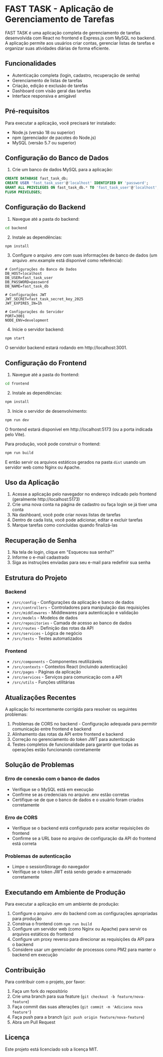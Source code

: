 # FAST TASK - Aplicação de Gerenciamento de Tarefas

FAST TASK é uma aplicação completa de gerenciamento de tarefas desenvolvida com React no frontend e Express.js com MySQL no backend. A aplicação permite aos usuários criar contas, gerenciar listas de tarefas e organizar suas atividades diárias de forma eficiente.

## Funcionalidades

- Autenticação completa (login, cadastro, recuperação de senha)
- Gerenciamento de listas de tarefas
- Criação, edição e exclusão de tarefas
- Dashboard com visão geral das tarefas
- Interface responsiva e amigável

## Pré-requisitos

Para executar a aplicação, você precisará ter instalado:

- Node.js (versão 18 ou superior)
- npm (gerenciador de pacotes do Node.js)
- MySQL (versão 5.7 ou superior)

## Configuração do Banco de Dados

1. Crie um banco de dados MySQL para a aplicação:

```sql
CREATE DATABASE fast_task_db;
CREATE USER 'fast_task_user'@'localhost' IDENTIFIED BY 'password';
GRANT ALL PRIVILEGES ON fast_task_db.* TO 'fast_task_user'@'localhost';
FLUSH PRIVILEGES;
```

## Configuração do Backend

1. Navegue até a pasta do backend:

```bash
cd backend
```

2. Instale as dependências:

```bash
npm install
```

3. Configure o arquivo .env com suas informações de banco de dados (um arquivo .env.example está disponível como referência):

```
# Configurações do Banco de Dados
DB_HOST=localhost
DB_USER=fast_task_user
DB_PASSWORD=password
DB_NAME=fast_task_db

# Configurações JWT
JWT_SECRET=fast_task_secret_key_2025
JWT_EXPIRES_IN=1h

# Configurações do Servidor
PORT=3001
NODE_ENV=development
```

4. Inicie o servidor backend:

```bash
npm start
```

O servidor backend estará rodando em http://localhost:3001.

## Configuração do Frontend

1. Navegue até a pasta do frontend:

```bash
cd frontend
```

2. Instale as dependências:

```bash
npm install
```

3. Inicie o servidor de desenvolvimento:

```bash
npm run dev
```

O frontend estará disponível em http://localhost:5173 (ou a porta indicada pelo Vite).

Para produção, você pode construir o frontend:

```bash
npm run build
```

E então servir os arquivos estáticos gerados na pasta `dist` usando um servidor web como Nginx ou Apache.

## Uso da Aplicação

1. Acesse a aplicação pelo navegador no endereço indicado pelo frontend (geralmente http://localhost:5173)
2. Crie uma nova conta na página de cadastro ou faça login se já tiver uma conta
3. Na dashboard, você pode criar novas listas de tarefas
4. Dentro de cada lista, você pode adicionar, editar e excluir tarefas
5. Marque tarefas como concluídas quando finalizá-las

## Recuperação de Senha

1. Na tela de login, clique em "Esqueceu sua senha?"
2. Informe o e-mail cadastrado
3. Siga as instruções enviadas para seu e-mail para redefinir sua senha

## Estrutura do Projeto

### Backend

- `/src/config` - Configurações da aplicação e banco de dados
- `/src/controllers` - Controladores para manipulação das requisições
- `/src/middlewares` - Middlewares para autenticação e validação
- `/src/models` - Modelos de dados
- `/src/repositories` - Camada de acesso ao banco de dados
- `/src/routes` - Definição das rotas da API
- `/src/services` - Lógica de negócio
- `/src/tests` - Testes automatizados

### Frontend

- `/src/components` - Componentes reutilizáveis
- `/src/contexts` - Contextos React (incluindo autenticação)
- `/src/pages` - Páginas da aplicação
- `/src/services` - Serviços para comunicação com a API
- `/src/utils` - Funções utilitárias

## Atualizações Recentes

A aplicação foi recentemente corrigida para resolver os seguintes problemas:

1. Problemas de CORS no backend - Configuração adequada para permitir comunicação entre frontend e backend
2. Alinhamento das rotas da API entre frontend e backend
3. Correção no gerenciamento do token JWT para autenticação
4. Testes completos de funcionalidade para garantir que todas as operações estão funcionando corretamente

## Solução de Problemas

### Erro de conexão com o banco de dados

- Verifique se o MySQL está em execução
- Confirme se as credenciais no arquivo .env estão corretas
- Certifique-se de que o banco de dados e o usuário foram criados corretamente

### Erro de CORS

- Verifique se o backend está configurado para aceitar requisições do frontend
- Confirme se a URL base no arquivo de configuração da API do frontend está correta

### Problemas de autenticação

- Limpe o sessionStorage do navegador
- Verifique se o token JWT está sendo gerado e armazenado corretamente

## Executando em Ambiente de Produção

Para executar a aplicação em um ambiente de produção:

1. Configure o arquivo .env do backend com as configurações apropriadas para produção
2. Construa o frontend com `npm run build`
3. Configure um servidor web (como Nginx ou Apache) para servir os arquivos estáticos do frontend
4. Configure um proxy reverso para direcionar as requisições da API para o backend
5. Considere usar um gerenciador de processos como PM2 para manter o backend em execução

## Contribuição

Para contribuir com o projeto, por favor:

1. Faça um fork do repositório
2. Crie uma branch para sua feature (`git checkout -b feature/nova-feature`)
3. Faça commit das suas alterações (`git commit -m 'Adiciona nova feature'`)
4. Faça push para a branch (`git push origin feature/nova-feature`)
5. Abra um Pull Request

## Licença

Este projeto está licenciado sob a licença MIT.
